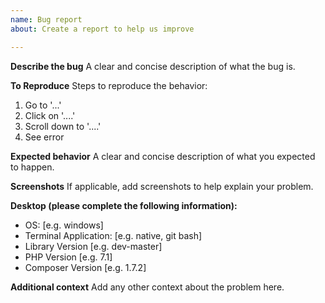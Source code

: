 ```yaml
---
name: Bug report
about: Create a report to help us improve

---
```


**Describe the bug**
A clear and concise description of what the bug is.

**To Reproduce**
Steps to reproduce the behavior:
1. Go to '...'
2. Click on '....'
3. Scroll down to '....'
4. See error

**Expected behavior**
A clear and concise description of what you expected to happen.

**Screenshots**
If applicable, add screenshots to help explain your problem.

**Desktop (please complete the following information):**
 - OS: [e.g. windows]
 - Terminal Application: [e.g. native, git bash]
 - Library Version [e.g. dev-master]
 - PHP Version [e.g. 7.1]
 - Composer Version [e.g. 1.7.2]

**Additional context**
Add any other context about the problem here.
